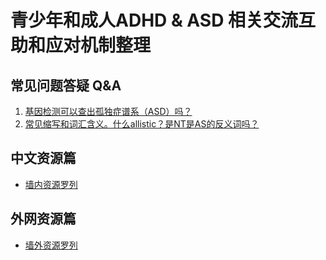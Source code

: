 青少年和成人ADHD & ASD 相关交流互助和应对机制整理
=====

## 常见问题答疑 Q&A
1. [基因检测可以查出孤独症谱系（ASD）吗？](https://github.com/inimicalself/neurodivergent_resourcesCN/blob/master/ASD_QNA1.md)
2. [常见缩写和词汇含义。什么allistic？是NT是AS的反义词吗？](https://github.com/inimicalself/neurodivergent_resourcesCN/blob/master/QnA_articles/ASD_QNA2.md)

## 中文资源篇
* [墙内资源罗列](https://github.com/inimicalself/neurodivergent_resourcesCN/blob/master/ND_resourcesCN.md)

## 外网资源篇
* [墙外资源罗列](https://github.com/inimicalself/neurodivergent_resourcesCN/blob/master/ND_resourcesEN.md)
